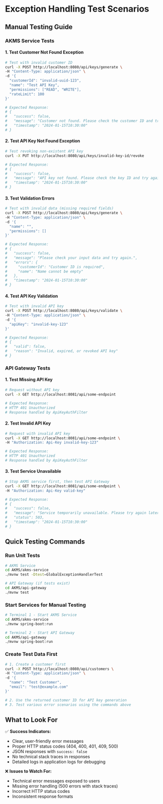 # Exception Handling Test Scenarios

## Manual Testing Guide

### **AKMS Service Tests**

#### 1. Test Customer Not Found Exception
```bash
# Test with invalid customer ID
curl -X POST http://localhost:8080/api/keys/generate \
-H "Content-Type: application/json" \
-d '{
  "customerId": "invalid-uuid-123",
  "name": "Test API Key",
  "permissions": ["READ", "WRITE"],
  "rateLimit": 100
}'

# Expected Response:
# {
#   "success": false,
#   "message": "Customer not found. Please check the customer ID and try again.",
#   "timestamp": "2024-01-15T10:30:00"
# }
```

#### 2. Test API Key Not Found Exception
```bash
# Test revoking non-existent API key
curl -X PUT http://localhost:8080/api/keys/invalid-key-id/revoke

# Expected Response:
# {
#   "success": false,
#   "message": "API key not found. Please check the key ID and try again.",
#   "timestamp": "2024-01-15T10:30:00"
# }
```

#### 3. Test Validation Errors
```bash
# Test with invalid data (missing required fields)
curl -X POST http://localhost:8080/api/keys/generate \
-H "Content-Type: application/json" \
-d '{
  "name": "",
  "permissions": []
}'

# Expected Response:
# {
#   "success": false,
#   "message": "Please check your input data and try again.",
#   "errors": {
#     "customerId": "Customer ID is required",
#     "name": "Name cannot be empty"
#   },
#   "timestamp": "2024-01-15T10:30:00"
# }
```

#### 4. Test API Key Validation
```bash
# Test with invalid API key
curl -X POST http://localhost:8080/api/keys/validate \
-H "Content-Type: application/json" \
-d '{
  "apiKey": "invalid-key-123"
}'

# Expected Response:
# {
#   "valid": false,
#   "reason": "Invalid, expired, or revoked API key"
# }
```

### **API Gateway Tests**

#### 1. Test Missing API Key
```bash
# Request without API key
curl -X GET http://localhost:8081/api/some-endpoint

# Expected Response:
# HTTP 401 Unauthorized
# Response handled by ApiKeyAuthFilter
```

#### 2. Test Invalid API Key
```bash
# Request with invalid API key
curl -X GET http://localhost:8081/api/some-endpoint \
-H "Authorization: Api-Key invalid-key-123"

# Expected Response:
# HTTP 401 Unauthorized
# Response handled by ApiKeyAuthFilter
```

#### 3. Test Service Unavailable
```bash
# Stop AKMS service first, then test API Gateway
curl -X GET http://localhost:8081/api/some-endpoint \
-H "Authorization: Api-Key valid-key"

# Expected Response:
# {
#   "success": false,
#   "message": "Service temporarily unavailable. Please try again later.",
#   "status": 503,
#   "timestamp": "2024-01-15T10:30:00"
# }
```

## **Quick Testing Commands**

### Run Unit Tests
```bash
# AKMS Service
cd AKMS/akms-service
./mvnw test -Dtest=GlobalExceptionHandlerTest

# API Gateway (if tests exist)
cd AKMS/api-gateway
./mvnw test
```

### Start Services for Manual Testing
```bash
# Terminal 1 - Start AKMS Service
cd AKMS/akms-service
./mvnw spring-boot:run

# Terminal 2 - Start API Gateway
cd AKMS/api-gateway
./mvnw spring-boot:run
```

### Create Test Data First
```bash
# 1. Create a customer first
curl -X POST http://localhost:8080/api/customers \
-H "Content-Type: application/json" \
-d '{
  "name": "Test Customer",
  "email": "test@example.com"
}'

# 2. Use the returned customer ID for API key generation
# 3. Test various error scenarios using the commands above
```

## **What to Look For**

✅ **Success Indicators:**
- Clear, user-friendly error messages
- Proper HTTP status codes (404, 400, 401, 409, 500)
- JSON responses with `success: false`
- No technical stack traces in responses
- Detailed logs in application logs for debugging

❌ **Issues to Watch For:**
- Technical error messages exposed to users
- Missing error handling (500 errors with stack traces)
- Incorrect HTTP status codes
- Inconsistent response formats